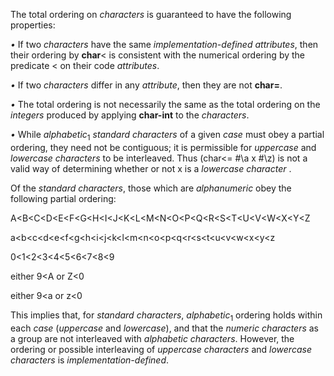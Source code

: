 



The total ordering on *characters* is guaranteed to have the following properties: 



*•* If two *characters* have the same *implementation-defined attributes*, then their ordering by **char**&lt; is consistent with the numerical ordering by the predicate &lt; on their code *attributes*. 



*•* If two *characters* differ in any *attribute*, then they are not **char=**. 



*•* The total ordering is not necessarily the same as the total ordering on the *integers* produced by applying **char-int** to the *characters*. 



*•* While *alphabetic*<sub>1</sub> *standard characters* of a given *case* must obey a partial ordering, they need not be contiguous; it is permissible for *uppercase* and *lowercase characters* to be interleaved. Thus (char&lt;= #\a x #\z) is not a valid way of determining whether or not x is a *lowercase character* . 



Of the *standard characters*, those which are *alphanumeric* obey the following partial ordering: 



A&lt;B&lt;C&lt;D&lt;E&lt;F&lt;G&lt;H&lt;I&lt;J&lt;K&lt;L&lt;M&lt;N&lt;O&lt;P&lt;Q&lt;R&lt;S&lt;T&lt;U&lt;V&lt;W&lt;X&lt;Y&lt;Z 



a&lt;b&lt;c&lt;d&lt;e&lt;f&lt;g&lt;h&lt;i&lt;j&lt;k&lt;l&lt;m&lt;n&lt;o&lt;p&lt;q&lt;r&lt;s&lt;t&lt;u&lt;v&lt;w&lt;x&lt;y&lt;z 



0&lt;1&lt;2&lt;3&lt;4&lt;5&lt;6&lt;7&lt;8&lt;9 



either 9&lt;A or Z&lt;0 



either 9&lt;a or z&lt;0 



This implies that, for *standard characters*, *alphabetic*<sub>1</sub> ordering holds within each *case* (*uppercase* and *lowercase*), and that the *numeric characters* as a group are not interleaved with *alphabetic characters*. However, the ordering or possible interleaving of *uppercase characters* and *lowercase characters* is *implementation-defined*. 







 



 



